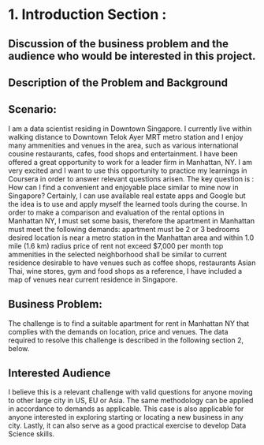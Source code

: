 # 1. Introduction Section :

## Discussion of the business problem and the audience who would be interested in this project.
## Description of the Problem and Background
## Scenario:
I am a data scientist residing in Downtown Singapore. I currently live within walking distance to Downtown Telok Ayer MRT metro station and I enjoy many ammenities and venues in the area, such as various international cousine restaurants, cafes, food shops and entertainment. I have been offered a great opportunity to work for a leader firm in Manhattan, NY. I am very excited and I want to use this opportunity to practice my learnings in Coursera in order to answer relevant questions arisen. The key question is : How can I find a convenient and enjoyable place similar to mine now in Singapore? Certainly, I can use available real estate apps and Google but the idea is to use and apply myself the learned tools during the course. In order to make a comparison and evaluation of the rental options in Manhattan NY, I must set some basis, therefore the apartment in Manhattan must meet the following demands:
apartment must be 2 or 3 bedrooms
desired location is near a metro station in the Manhattan area and within 1.0 mile (1.6 km) radius
price of rent not exceed $7,000 per month
top ammenities in the selected neighborhood shall be similar to current residence
desirable to have venues such as coffee shops, restaurants Asian Thai, wine stores, gym and food shops
as a reference, I have included a map of venues near current residence in Singapore.

## Business Problem:
The challenge is to find a suitable apartment for rent in Manhattan NY that complies with the demands on location, price and venues. The data required to resolve this challenge is described in the following section 2, below.

## Interested Audience
I believe this is a relevant challenge with valid questions for anyone moving to other large city in US, EU or Asia. The same methodology can be applied in accordance to demands as applicable. This case is also applicable for anyone interested in exploring starting or locating a new business in any city. Lastly, it can also serve as a good practical exercise to develop Data Science skills.
